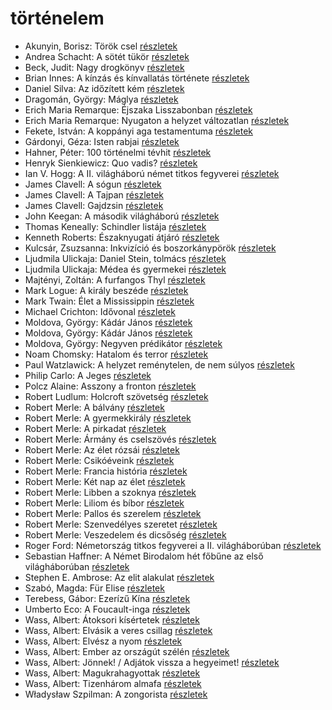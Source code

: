 # történelem

- Akunyin, Borisz: Török csel [részletek](_details/Akunyin%2C%20Borisz.md#id_917)
- Andrea Schacht: A sötét tükör [részletek](_details/Andrea%20Schacht.md#id_951)
- Beck, Judit: Nagy drogkönyv [részletek](_details/Beck%2C%20Judit.md#id_646)
- Brian Innes: A kínzás és kínvallatás története [részletek](_details/Brian%20Innes.md#id_1448)
- Daniel Silva: Az időzített kém [részletek](_details/Daniel%20Silva.md#id_815)
- Dragomán, György: Máglya [részletek](_details/Dragom%C3%A1n%2C%20Gy%C3%B6rgy.md#id_1194)
- Erich Maria Remarque: Éjszaka Lisszabonban [részletek](_details/Erich%20Maria%20Remarque.md#id_357)
- Erich Maria Remarque: Nyugaton a helyzet változatlan [részletek](_details/Erich%20Maria%20Remarque.md#id_317)
- Fekete, István: A koppányi aga testamentuma [részletek](_details/Fekete%2C%20Istv%C3%A1n.md#id_723)
- Gárdonyi, Géza: Isten rabjai [részletek](_details/G%C3%A1rdonyi%2C%20G%C3%A9za.md#id_619)
- Hahner, Péter: 100 történelmi tévhit [részletek](_details/Hahner%2C%20P%C3%A9ter.md#id_512)
- Henryk Sienkiewicz: Quo vadis? [részletek](_details/Henryk%20Sienkiewicz.md#id_386)
- Ian V. Hogg: A II. világháború német titkos fegyverei [részletek](_details/Ian%20V.%20Hogg.md#id_1454)
- James Clavell: A sógun [részletek](_details/James%20Clavell.md#id_168)
- James Clavell: A Tajpan [részletek](_details/James%20Clavell.md#id_1027)
- James Clavell: Gajdzsin [részletek](_details/James%20Clavell.md#id_1028)
- John Keegan: A második világháború [részletek](_details/John%20Keegan.md#id_997)
- Thomas Keneally: Schindler listája [részletek](_details/Thomas%20Keneally.md#id_318)
- Kenneth Roberts: Északnyugati átjáró [részletek](_details/Kenneth%20Roberts.md#id_745)
- Kulcsár, Zsuzsanna: Inkvizíció és boszorkánypörök [részletek](_details/Kulcs%C3%A1r%2C%20Zsuzsanna.md#id_982)
- Ljudmila Ulickaja: Daniel Stein, tolmács [részletek](_details/Ljudmila%20Ulickaja.md#id_1285)
- Ljudmila Ulickaja: Médea és gyermekei [részletek](_details/Ljudmila%20Ulickaja.md#id_1293)
- Majtényi, Zoltán: A furfangos Thyl [részletek](_details/Majt%C3%A9nyi%2C%20Zolt%C3%A1n.md#id_998)
- Mark Logue: A király beszéde [részletek](_details/Mark%20Logue.md#id_298)
- Mark Twain: Élet a Mississippin [részletek](_details/Mark%20Twain.md#id_937)
- Michael Crichton: Idővonal [részletek](_details/Michael%20Crichton.md#id_754)
- Moldova, György: Kádár János [részletek](_details/Moldova%2C%20Gy%C3%B6rgy.md#id_1407)
- Moldova, György: Kádár János [részletek](_details/Moldova%2C%20Gy%C3%B6rgy.md#id_370)
- Moldova, György: Negyven prédikátor [részletek](_details/Moldova%2C%20Gy%C3%B6rgy.md#id_1405)
- Noam Chomsky: Hatalom és terror [részletek](_details/Noam%20Chomsky.md#id_343)
- Paul Watzlawick: A helyzet reménytelen, de nem súlyos [részletek](_details/Paul%20Watzlawick.md#id_954)
- Philip Carlo: A Jeges [részletek](_details/Philip%20Carlo.md#id_529)
- Polcz Alaine: Asszony a fronton [részletek](_details/Polcz%20Alaine.md#id_1443)
- Robert Ludlum: Holcroft szövetség [részletek](_details/Robert%20Ludlum.md#id_34)
- Robert Merle: A bálvány [részletek](_details/Robert%20Merle.md#id_322)
- Robert Merle: A gyermekkirály [részletek](_details/Robert%20Merle.md#id_323)
- Robert Merle: A pirkadat [részletek](_details/Robert%20Merle.md#id_324)
- Robert Merle: Ármány és cselszövés [részletek](_details/Robert%20Merle.md#id_327)
- Robert Merle: Az élet rózsái [részletek](_details/Robert%20Merle.md#id_328)
- Robert Merle: Csikóéveink [részletek](_details/Robert%20Merle.md#id_329)
- Robert Merle: Francia história [részletek](_details/Robert%20Merle.md#id_330)
- Robert Merle: Két nap az élet [részletek](_details/Robert%20Merle.md#id_331)
- Robert Merle: Libben a szoknya [részletek](_details/Robert%20Merle.md#id_332)
- Robert Merle: Liliom és bíbor [részletek](_details/Robert%20Merle.md#id_333)
- Robert Merle: Pallos és szerelem [részletek](_details/Robert%20Merle.md#id_337)
- Robert Merle: Szenvedélyes szeretet [részletek](_details/Robert%20Merle.md#id_338)
- Robert Merle: Veszedelem és dicsőség [részletek](_details/Robert%20Merle.md#id_341)
- Roger Ford: Németország titkos fegyverei a II. világháborúban [részletek](_details/Roger%20Ford.md#id_1444)
- Sebastian Haffner: A Német Birodalom hét főbűne az első világháborúban [részletek](_details/Sebastian%20Haffner.md#id_1445)
- Stephen E. Ambrose: Az elit alakulat [részletek](_details/Stephen%20E.%20Ambrose.md#id_316)
- Szabó, Magda: Für Elise [részletek](_details/Szab%C3%B3%2C%20Magda.md#id_1339)
- Terebess, Gábor: Ezerízű Kína [részletek](_details/Terebess%2C%20G%C3%A1bor.md#id_973)
- Umberto Eco: A Foucault-inga [részletek](_details/Umberto%20Eco.md#id_1024)
- Wass, Albert: Átoksori kísértetek [részletek](_details/Wass%2C%20Albert.md#id_205)
- Wass, Albert: Elvásik a veres csillag [részletek](_details/Wass%2C%20Albert.md#id_211)
- Wass, Albert: Elvész a nyom [részletek](_details/Wass%2C%20Albert.md#id_217)
- Wass, Albert: Ember az országút szélén [részletek](_details/Wass%2C%20Albert.md#id_221)
- Wass, Albert: Jönnek! / Adjátok vissza a hegyeimet! [részletek](_details/Wass%2C%20Albert.md#id_220)
- Wass, Albert: Magukrahagyottak [részletek](_details/Wass%2C%20Albert.md#id_203)
- Wass, Albert: Tizenhárom almafa [részletek](_details/Wass%2C%20Albert.md#id_216)
- Władysław Szpilman: A zongorista [részletek](_details/W%C5%82adys%C5%82aw%20Szpilman.md#id_170)